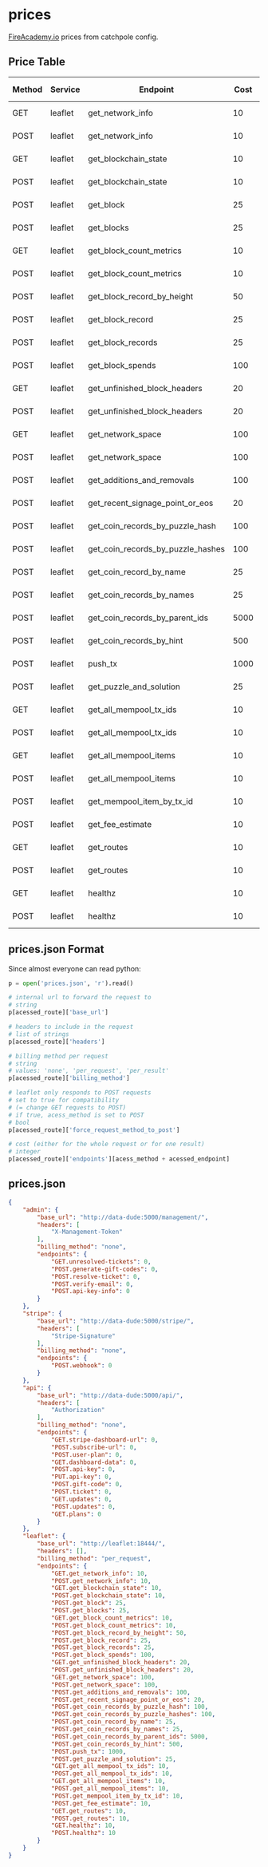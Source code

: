 # prices

[FireAcademy.io](https://fireacademy.io) prices from catchpole config.

## Price Table

|Method|Service|             Endpoint            |Cost|Billing Method|
|------|-------|---------------------------------|----|--------------|
|  GET |leaflet|         get_network_info        | 10 |  Per-Request |
| POST |leaflet|         get_network_info        | 10 |  Per-Request |
|  GET |leaflet|       get_blockchain_state      | 10 |  Per-Request |
| POST |leaflet|       get_blockchain_state      | 10 |  Per-Request |
| POST |leaflet|            get_block            | 25 |  Per-Request |
| POST |leaflet|            get_blocks           | 25 |  Per-Request |
|  GET |leaflet|     get_block_count_metrics     | 10 |  Per-Request |
| POST |leaflet|     get_block_count_metrics     | 10 |  Per-Request |
| POST |leaflet|    get_block_record_by_height   | 50 |  Per-Request |
| POST |leaflet|         get_block_record        | 25 |  Per-Request |
| POST |leaflet|        get_block_records        | 25 |  Per-Request |
| POST |leaflet|         get_block_spends        | 100|  Per-Request |
|  GET |leaflet|   get_unfinished_block_headers  | 20 |  Per-Request |
| POST |leaflet|   get_unfinished_block_headers  | 20 |  Per-Request |
|  GET |leaflet|        get_network_space        | 100|  Per-Request |
| POST |leaflet|        get_network_space        | 100|  Per-Request |
| POST |leaflet|    get_additions_and_removals   | 100|  Per-Request |
| POST |leaflet| get_recent_signage_point_or_eos | 20 |  Per-Request |
| POST |leaflet| get_coin_records_by_puzzle_hash | 100|  Per-Request |
| POST |leaflet|get_coin_records_by_puzzle_hashes| 100|  Per-Request |
| POST |leaflet|     get_coin_record_by_name     | 25 |  Per-Request |
| POST |leaflet|    get_coin_records_by_names    | 25 |  Per-Request |
| POST |leaflet|  get_coin_records_by_parent_ids |5000|  Per-Request |
| POST |leaflet|     get_coin_records_by_hint    | 500|  Per-Request |
| POST |leaflet|             push_tx             |1000|  Per-Request |
| POST |leaflet|     get_puzzle_and_solution     | 25 |  Per-Request |
|  GET |leaflet|      get_all_mempool_tx_ids     | 10 |  Per-Request |
| POST |leaflet|      get_all_mempool_tx_ids     | 10 |  Per-Request |
|  GET |leaflet|      get_all_mempool_items      | 10 |  Per-Request |
| POST |leaflet|      get_all_mempool_items      | 10 |  Per-Request |
| POST |leaflet|    get_mempool_item_by_tx_id    | 10 |  Per-Request |
| POST |leaflet|         get_fee_estimate        | 10 |  Per-Request |
|  GET |leaflet|            get_routes           | 10 |  Per-Request |
| POST |leaflet|            get_routes           | 10 |  Per-Request |
|  GET |leaflet|             healthz             | 10 |  Per-Request |
| POST |leaflet|             healthz             | 10 |  Per-Request |

## prices.json Format

Since almost everyone can read python:

```python
p = open('prices.json', 'r').read()

# internal url to forward the request to
# string
p[acessed_route]['base_url']

# headers to include in the request
# list of strings
p[acessed_route]['headers']

# billing method per request
# string
# values: 'none', 'per_request', 'per_result'
p[acessed_route]['billing_method']

# leaflet only responds to POST requests
# set to true for compatibility
# (= change GET requests to POST)
# if true, acess_method is set to POST
# bool
p[acessed_route]['force_request_method_to_post']

# cost (either for the whole request or for one result)
# integer
p[acessed_route]['endpoints'][acess_method + acessed_endpoint]
```

## prices.json

```json
{
    "admin": {
        "base_url": "http://data-dude:5000/management/",
        "headers": [
            "X-Management-Token"
        ],
        "billing_method": "none",
        "endpoints": {
            "GET.unresolved-tickets": 0,
            "POST.generate-gift-codes": 0,
            "POST.resolve-ticket": 0,
            "POST.verify-email": 0,
            "POST.api-key-info": 0
        }
    },
    "stripe": {
        "base_url": "http://data-dude:5000/stripe/",
        "headers": [
            "Stripe-Signature"
        ],
        "billing_method": "none",
        "endpoints": {
            "POST.webhook": 0
        }
    },
    "api": {
        "base_url": "http://data-dude:5000/api/",
        "headers": [
            "Authorization"
        ],
        "billing_method": "none",
        "endpoints": {
            "GET.stripe-dashboard-url": 0,
            "POST.subscribe-url": 0,
            "POST.user-plan": 0,
            "GET.dashboard-data": 0,
            "POST.api-key": 0,
            "PUT.api-key": 0,
            "POST.gift-code": 0,
            "POST.ticket": 0,
            "GET.updates": 0,
            "POST.updates": 0,
            "GET.plans": 0
        }
    },
    "leaflet": {
        "base_url": "http://leaflet:18444/",
        "headers": [],
        "billing_method": "per_request",
        "endpoints": {
            "GET.get_network_info": 10,
            "POST.get_network_info": 10,
            "GET.get_blockchain_state": 10,
            "POST.get_blockchain_state": 10,
            "POST.get_block": 25,
            "POST.get_blocks": 25,
            "GET.get_block_count_metrics": 10,
            "POST.get_block_count_metrics": 10,
            "POST.get_block_record_by_height": 50,
            "POST.get_block_record": 25,
            "POST.get_block_records": 25,
            "POST.get_block_spends": 100,
            "GET.get_unfinished_block_headers": 20,
            "POST.get_unfinished_block_headers": 20,
            "GET.get_network_space": 100,
            "POST.get_network_space": 100,
            "POST.get_additions_and_removals": 100,
            "POST.get_recent_signage_point_or_eos": 20,
            "POST.get_coin_records_by_puzzle_hash": 100,
            "POST.get_coin_records_by_puzzle_hashes": 100,
            "POST.get_coin_record_by_name": 25,
            "POST.get_coin_records_by_names": 25,
            "POST.get_coin_records_by_parent_ids": 5000,
            "POST.get_coin_records_by_hint": 500,
            "POST.push_tx": 1000,
            "POST.get_puzzle_and_solution": 25,
            "GET.get_all_mempool_tx_ids": 10,
            "POST.get_all_mempool_tx_ids": 10,
            "GET.get_all_mempool_items": 10,
            "POST.get_all_mempool_items": 10,
            "POST.get_mempool_item_by_tx_id": 10,
            "POST.get_fee_estimate": 10,
            "GET.get_routes": 10,
            "POST.get_routes": 10,
            "GET.healthz": 10,
            "POST.healthz": 10
        }
    }
}
```